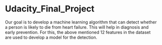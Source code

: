 # Udacity_Final_Project
Our goal is to develop a machine learning algorithm that can detect whether a person is likely to die from heart failure. This will help in diagnosis and early prevention. For this, the above mentioned 12 features in the dataset are used to develop a model for the detection.
